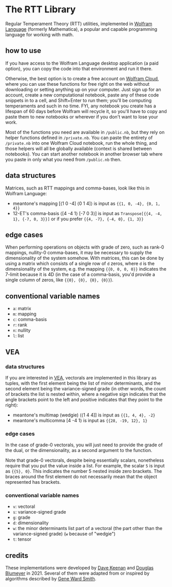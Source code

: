 # The RTT Library

Regular Temperament Theory (RTT) utilities, implemented in [Wolfram Language](https://www.wolfram.com/language/) (formerly Mathematica), a popular and capable programming language for working with math. 

## how to use

If you have access to the Wolfram Language desktop application (a paid option), you can copy the code into that environment and run it there.

Otherwise, the best option is to create a free account on [Wolfram Cloud](https://www.wolframcloud.com), where you can use these functions for free right on the web without downloading or setting anything up on your computer. Just sign up for an account, create a new computational notebook, paste any of these code snippets in to a cell, and Shift+Enter to run them; you'll be computing temperaments and such in no time. FYI, any notebook you create has a lifespan of 60 days before Wolfram will recycle it, so you'll have to copy and paste them to new notebooks or wherever if you don't want to lose your work.

Most of the functions you need are available in `/public.nb`, but they rely on helper functions defined in `/private.nb`. You can paste the entirety of `/private.nb` into one Wolfram Cloud notebook, run the whole thing, and those helpers will all be globally available (context is shared between notebooks). You can start another notebook in another browser tab where you paste in only what you need from `/public.nb` then.

## data structures

Matrices, such as RTT mappings and comma-bases, look like this in Wolfram Language:

* meantone's mapping \[⟨1 0 -4] ⟨0 1 4]⟩ is input as `{{1, 0, -4}, {0, 1, 4}}`
* 12-ET's comma-basis ⟨\[4 -4 1⟩ \[-7 0 3⟩] is input as `Transpose[{{4, -4, 1}, {-7, 0, 3}}]` or if you prefer `{{4, -7}, {-4, 0}, {1, 3}}`

## edge cases

When performing operations on objects with grade of zero, such as rank-0 mappings, nullity-0 comma-bases, it may be necessary to supply the dimensionality of the system somehow. With matrices, this can be done by using a matrix which consists of a single row of `d` zeros, where `d` is the dimensionality of the system, e.g. the mapping `{{0, 0, 0, 0}}` indicates the 7-limit because it is 4D (in the case of a comma-basis, you'd provide a single column of zeros, like `{{0}, {0}, {0}, {0}}`).

## conventional variable names

* `a`: matrix
* `m`: mapping
* `c`: comma-basis
* `r`: rank
* `n`: nullity
* `l`: list

## VEA 

### data structures

If you are interested in [VEA](https://en.xen.wiki/w/User:Cmloegcmluin/VEA), vectorals are implemented in this library as tuples, with the first element being the list of minor determinants, and the second element being the variance-signed grade (in other words, the count of brackets the list is nested within, where a negative sign indicates that the angle brackets point to the left and positive indicates that they point to the right):

* meantone's multimap (wedgie) ⟨⟨1 4 4]] is input as `{{1, 4, 4}, -2}`
* meantone's multicomma [4 -4 1⟩ is input as `{{28, -19, 12}, 1}`

### edge cases

In the case of grade-0 vectorals, you will just need to provide the grade of the dual, or the dimensionality, as a second argument to the function.

Note that grade-0 vectorals, despite being essentially scalars, nonetheless require that you put the value inside a list. For example, the scalar `5` is input as `{{5}, 0}`. This indicates the number 5 nested inside zero brackets. The braces around the first element do not necessarily mean that the object represented has brackets.

### conventional variable names

* `v`: vectoral
* `s`: variance-signed grade
* `g`: grade
* `d`: dimensionality
* `w`: the minor determinants list part of a vectoral (the part other than the variance-signed grade) (`w` because of "wedgie")
* `t`: tensor

## credits

These implementations were developed by [Dave Keenan](https://en.xen.wiki/w/Dave_Keenan) and [Douglas Blumeyer](https://en.xen.wiki/w/Douglas_Blumeyer) in 2021. Several of them were adapted from or inspired by algorithms described by [Gene Ward Smith](https://en.xen.wiki/w/Gene_Ward_Smith).
